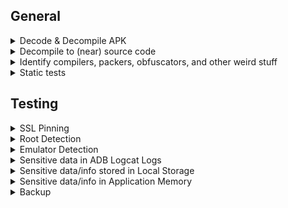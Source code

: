 ## General
<details>
<summary>Decode & Decompile APK</summary>

- `apktool d -o App/ <APPLICATION_NAME>.apk`
    
</details>

<details>
<summary>Decompile to (near) source code</summary>

- `jadx -d App <APPLICATION_NAME>.apk`
    
</details>

<details>
<summary>Identify compilers, packers, obfuscators, and other weird stuff</summary>

- `apkid  --scan-depth 0 -r <apk_filename>.apk`
    
</details>

<details>
<summary>Static tests</summary>

- `jadx -d target_src <apk_filename>.apk`
- `semgrep -c <path>/rules/ <path>/target_src/sources`
    
</details>

## Testing

<details>
<summary>SSL Pinning</summary>

- Missing SSL Pinning
- Bypass protection analyzing the code and/or with frida

<br>
</details>

<details>
<summary>Root Detection</summary>

- Missing Root Detection	
- Check if is it bypassable or not using frida/Objection
  - `frida --codeshare dzonerzy/fridantiroot -f YOUR_BINARY`
- Identify RASP
  - Analyze source code
  - `apkid  --scan-depth 0 -r <apk_filename>.apk`
- Bypass protection analyzing the code and/or with frida

<br>
</details>

<details>
<summary>Emulator Detection</summary>

- Missing Emulator Detection
- Bypass protection analyzing the code and/or with frida

<br>
</details>

<details>
<summary>Sensitive data in ADB Logcat Logs</summary>

- `adb logcat | grep "$(adb shell ps | grep <package-name> | awk '{print $2}')"`

<br>
</details>

<details>
<summary>Sensitive data/info stored in Local Storage</summary>

- `/data/data/<package_name>` : Data app location folder
- Check for sensitive information/data store on Shared Preferences or not
- Check if sensitive information/data is stored in the local storage database using strong encryption on or not

</details>

<details>
<summary>Sensitive data/info in Application Memory</summary>

1. `objection -g 'exampleapp' explore` : Start objection
2. `memory search <where_you_want> --string` to search a specific string or
    - `memory dump all appMemoryDump` to dump all
    - `strings appMemoryDump > appMemoryDump.txt`

</details>

<details>
<summary>Backup</summary>

- Check `android:allowBackup="true"` in the Manifest.xml
- To backup one application, with its apk
    - `adb backup -apk <package_name> -f <backup_name>.adb`

</details>



